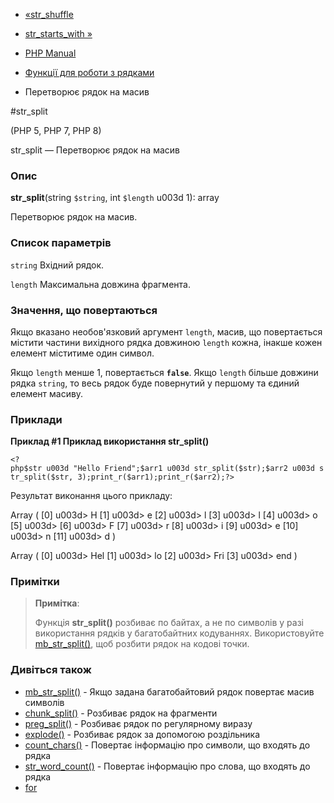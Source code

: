 - [«str_shuffle](function.str-shuffle.md)
- [str_starts_with »](function.str-starts-with.md)

- [PHP Manual](index.md)
- [Функції для роботи з рядками](ref.strings.md)
- Перетворює рядок на масив

#str_split

(PHP 5, PHP 7, PHP 8)

str_split — Перетворює рядок на масив

### Опис

**str_split**(string `$string`, int `$length` u003d 1): array

Перетворює рядок на масив.

### Список параметрів

`string`
Вхідний рядок.

`length`
Максимальна довжина фрагмента.

### Значення, що повертаються

Якщо вказано необов'язковий аргумент `length`, масив, що повертається
містити частини вихідного рядка довжиною `length` кожна, інакше кожен
елемент міститиме один символ.

Якщо `length` менше 1, повертається **`false`**. Якщо `length` більше
довжини рядка `string`, то весь рядок буде повернутий у першому та
єдиний елемент масиву.

### Приклади

**Приклад #1 Приклад використання **str_split()****

` <?php$str u003d "Hello Friend";$arr1 u003d str_split($str);$arr2 u003d str_split($str, 3);print_r($arr1);print_r($arr2);?> `

Результат виконання цього прикладу:

Array
(
[0] u003d> H
[1] u003d> e
[2] u003d> l
[3] u003d> l
[4] u003d> o
[5] u003d>
[6] u003d> F
[7] u003d> r
[8] u003d> i
[9] u003d> e
[10] u003d> n
[11] u003d> d
)

Array
(
[0] u003d> Hel
[1] u003d> lo
[2] u003d> Fri
[3] u003d> end
)

### Примітки

> **Примітка**:
>
> Функція **str_split()** розбиває по байтах, а не по
> символів у разі використання рядків у багатобайтних кодуваннях.
> Використовуйте [mb_str_split()](function.mb-str-split.md),
> щоб розбити рядок на кодові точки.

### Дивіться також

- [mb_str_split()](function.mb-str-split.md) - Якщо задана
багатобайтовий рядок повертає масив символів
- [chunk_split()](function.chunk-split.md) - Розбиває рядок на
фрагменти
- [preg_split()](function.preg-split.md) - Розбиває рядок по
регулярному виразу
- [explode()](function.explode.md) - Розбиває рядок за допомогою
роздільника
- [count_chars()](function.count-chars.md) - Повертає інформацію про
символи, що входять до рядка
- [str_word_count()](function.str-word-count.md) - Повертає
інформацію про слова, що входять до рядка
- [for](control-structures.for.md)
